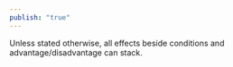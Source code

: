 ```yaml
---
publish: "true"
---
```

Unless stated otherwise, all effects beside conditions and advantage/disadvantage can stack.
